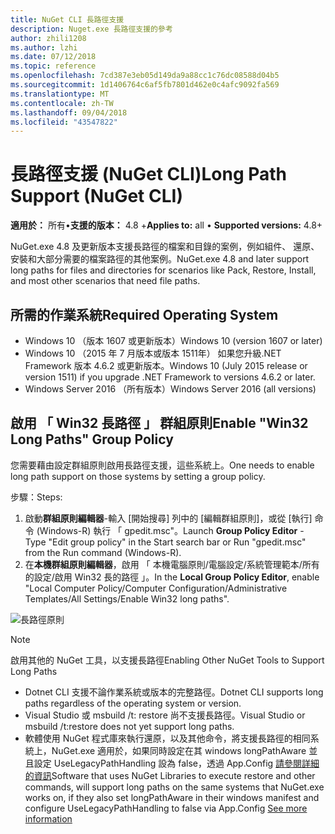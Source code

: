 ```yaml
---
title: NuGet CLI 長路徑支援
description: Nuget.exe 長路徑支援的參考
author: zhili1208
ms.author: lzhi
ms.date: 07/12/2018
ms.topic: reference
ms.openlocfilehash: 7cd387e3eb05d149da9a88cc1c76dc08588d04b5
ms.sourcegitcommit: 1d1406764c6af5fb7801d462e0c4afc9092fa569
ms.translationtype: MT
ms.contentlocale: zh-TW
ms.lasthandoff: 09/04/2018
ms.locfileid: "43547822"
---
```

# <a name="long-path-support-nuget-cli"></a><span data-ttu-id="52794-103">長路徑支援 (NuGet CLI)</span><span class="sxs-lookup"><span data-stu-id="52794-103">Long Path Support (NuGet CLI)</span></span>

<span data-ttu-id="52794-104">**適用於：** 所有&bullet;**支援的版本：** 4.8 +</span><span class="sxs-lookup"><span data-stu-id="52794-104">**Applies to:** all &bullet; **Supported versions:** 4.8+</span></span>

<span data-ttu-id="52794-105">NuGet.exe 4.8 及更新版本支援長路徑的檔案和目錄的案例，例如組件、 還原、 安裝和大部分需要的檔案路徑的其他案例。</span><span class="sxs-lookup"><span data-stu-id="52794-105">NuGet.exe 4.8 and later support long paths for files and directories for scenarios like Pack, Restore, Install, and most other scenarios that need file paths.</span></span>

## <a name="required-operating-system"></a><span data-ttu-id="52794-106">所需的作業系統</span><span class="sxs-lookup"><span data-stu-id="52794-106">Required Operating System</span></span>

-   <span data-ttu-id="52794-107">Windows 10 （版本 1607 或更新版本）</span><span class="sxs-lookup"><span data-stu-id="52794-107">Windows 10 (version 1607 or later)</span></span>
-   <span data-ttu-id="52794-108">Windows 10 （2015 年 7 月版本或版本 1511年） 如果您升級.NET Framework 版本 4.6.2 或更新版本。</span><span class="sxs-lookup"><span data-stu-id="52794-108">Windows 10 (July 2015 release or version 1511) if you upgrade .NET Framework to versions 4.6.2 or later.</span></span>
-   <span data-ttu-id="52794-109">Windows Server 2016 （所有版本）</span><span class="sxs-lookup"><span data-stu-id="52794-109">Windows Server 2016 (all versions)</span></span>

## <a name="enable-win32-long-paths-group-policy"></a><span data-ttu-id="52794-110">啟用 「 Win32 長路徑 」 群組原則</span><span class="sxs-lookup"><span data-stu-id="52794-110">Enable "Win32 Long Paths" Group Policy</span></span>

<span data-ttu-id="52794-111">您需要藉由設定群組原則啟用長路徑支援，這些系統上。</span><span class="sxs-lookup"><span data-stu-id="52794-111">One needs to enable long path support on those systems by setting a group policy.</span></span>

<span data-ttu-id="52794-112">步驟：</span><span class="sxs-lookup"><span data-stu-id="52794-112">Steps:</span></span>
1. <span data-ttu-id="52794-113">啟動**群組原則編輯器**-輸入 [開始搜尋] 列中的 [編輯群組原則]，或從 [執行] 命令 (Windows-R) 執行 「 gpedit.msc"。</span><span class="sxs-lookup"><span data-stu-id="52794-113">Launch **Group Policy Editor** - Type "Edit group policy" in the Start search bar or Run "gpedit.msc" from the Run command (Windows-R).</span></span>
2. <span data-ttu-id="52794-114">在**本機群組原則編輯器**，啟用 「 本機電腦原則/電腦設定/系統管理範本/所有的設定/啟用 Win32 長的路徑 」。</span><span class="sxs-lookup"><span data-stu-id="52794-114">In the **Local Group Policy Editor**, enable "Local Computer Policy/Computer Configuration/Administrative Templates/All Settings/Enable Win32 long paths".</span></span>

![長路徑原則](media/LongPathPolicy.png)


> [!Note]
> <span data-ttu-id="52794-116">啟用其他的 NuGet 工具，以支援長路徑</span><span class="sxs-lookup"><span data-stu-id="52794-116">Enabling Other NuGet Tools to Support Long Paths</span></span>
>
> -   <span data-ttu-id="52794-117">Dotnet CLI 支援不論作業系統或版本的完整路徑。</span><span class="sxs-lookup"><span data-stu-id="52794-117">Dotnet CLI supports long paths regardless of the operating system or version.</span></span>
> -   <span data-ttu-id="52794-118">Visual Studio 或 msbuild /t: restore 尚不支援長路徑。</span><span class="sxs-lookup"><span data-stu-id="52794-118">Visual Studio or msbuild /t:restore does not yet support long paths.</span></span>
> -   <span data-ttu-id="52794-119">軟體使用 NuGet 程式庫來執行還原，以及其他命令，將支援長路徑的相同系統上，NuGet.exe 適用於，如果同時設定在其 windows longPathAware 並且設定 UseLegacyPathHandling 設為 false，透過 App.Config [請參閱詳細的資訊](https://blogs.msdn.microsoft.com/jeremykuhne/2016/07/30/net-4-6-2-and-long-paths-on-windows-10/)</span><span class="sxs-lookup"><span data-stu-id="52794-119">Software that uses NuGet Libraries to execute restore and other commands, will support long paths on the same systems that NuGet.exe works on, if they also set longPathAware in their windows manifest and configure UseLegacyPathHandling to false via App.Config [See more information](https://blogs.msdn.microsoft.com/jeremykuhne/2016/07/30/net-4-6-2-and-long-paths-on-windows-10/)</span></span>

